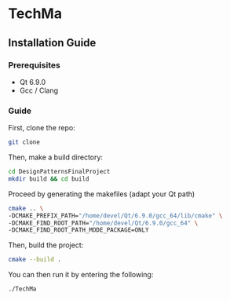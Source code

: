 # TechMa

## Installation Guide

### Prerequisites

- Qt 6.9.0
- Gcc / Clang

### Guide

First, clone the repo:


```bash
git clone 
```

Then, make a build directory:

```bash
cd DesignPatternsFinalProject
mkdir build && cd build
```

Proceed by generating the makefiles (adapt your Qt path)

```bash
cmake .. \
-DCMAKE_PREFIX_PATH="/home/devel/Qt/6.9.0/gcc_64/lib/cmake" \
-DCMAKE_FIND_ROOT_PATH="/home/devel/Qt/6.9.0/gcc_64" \
-DCMAKE_FIND_ROOT_PATH_MODE_PACKAGE=ONLY
```

Then, build the project:

```bash
cmake --build .
```

You can then run it by entering the following:

```bash
./TechMa
```
